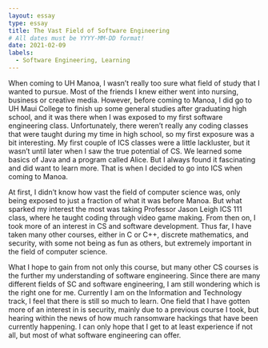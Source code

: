 ```yaml
---
layout: essay
type: essay
title: The Vast Field of Software Engineering
# All dates must be YYYY-MM-DD format!
date: 2021-02-09
labels:
  - Software Engineering, Learning
---
```




When coming to UH Manoa, I wasn’t really too sure what field of study that I wanted to pursue. Most of the friends I knew either went into nursing, business or creative media. However, before coming to Manoa, I did go to UH Maui College to finish up some general studies after graduating high school, and it was there when I was exposed to my first software engineering class. Unfortunately, there weren’t really any coding classes that were taught during my time in high school, so my first exposure was a bit interesting. My first couple of ICS classes were a little lackluster, but it wasn’t until later when I saw the true potential of CS. We learned some basics of Java and a program called Alice. But I always found it fascinating and did want to learn more. That is when I decided to go into ICS when coming to Manoa. 

At first, I didn’t know how vast the field of computer science was, only being exposed to just a fraction of what it was before Manoa. But what sparked my interest the most was taking Professor Jason Leigh ICS 111 class, where he taught coding through video game making. From then on, I took more of an interest in CS and software development. Thus far, I have taken many other courses, either in C or C++, discrete mathematics, and security, with some not being as fun as others, but extremely important in the field of computer science. 

What I hope to gain from not only this course, but many other CS courses is the further my understanding of software engineering. Since there are many different fields of SC and software engineering, I am still wondering which is the right one for me. Currently I am on the Information and Technology track, I feel that there is still so much to learn. One field that I have gotten more of an interest in is security, mainly due to a previous course I took, but hearing within the news of how much ransomware hackings that have been currently happening. I can only hope that I get to at least experience if not all, but most of what software engineering can offer. 
















